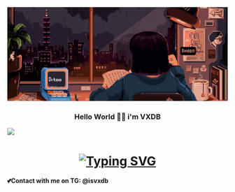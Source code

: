 <img src="welcome.gif" width="1000">
<h3 align= "center"> Hello World 👋🏼 i'm VXDB</h3>
<img src="https://user-images.githubusercontent.com/74038190/212744287-14f66c13-5458-40dc-9244-8ff533fc8f4a.gif" width="1000">
<h1 align="center">
<a href="https://git.io/typing-svg"><img src="https://readme-typing-svg.demolab.com?font=Fira+Code&weight=500&size=25&pause=1000&background=FF9F6A00&center=true&vCenter=true&width=435&lines=Young+programmer+on+Python%F0%9F%90%8D;From+mother+Russia" alt="Typing SVG" /></a>
</h1>
<h4>💕Contact with me on TG: @isvxdb</h4>
